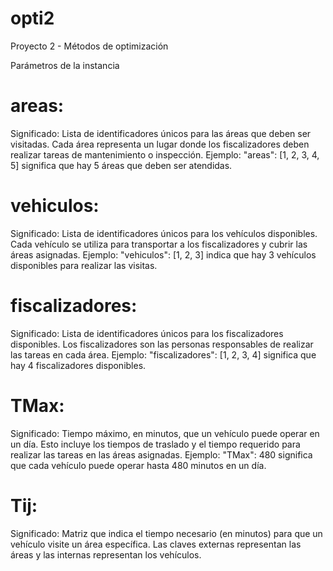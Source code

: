 # opti2
Proyecto 2 - Métodos de optimización


Parámetros de la instancia

# areas:

Significado: Lista de identificadores únicos para las áreas que deben ser visitadas. Cada área representa un lugar donde los fiscalizadores deben realizar tareas de mantenimiento o inspección.
Ejemplo: "areas": [1, 2, 3, 4, 5] significa que hay 5 áreas que deben ser atendidas.


# vehiculos:

Significado: Lista de identificadores únicos para los vehículos disponibles. Cada vehículo se utiliza para transportar a los fiscalizadores y cubrir las áreas asignadas.
Ejemplo: "vehiculos": [1, 2, 3] indica que hay 3 vehículos disponibles para realizar las visitas.


# fiscalizadores:

Significado: Lista de identificadores únicos para los fiscalizadores disponibles. Los fiscalizadores son las personas responsables de realizar las tareas en cada área.
Ejemplo: "fiscalizadores": [1, 2, 3, 4] significa que hay 4 fiscalizadores disponibles.


# TMax:

Significado: Tiempo máximo, en minutos, que un vehículo puede operar en un día. Esto incluye los tiempos de traslado y el tiempo requerido para realizar las tareas en las áreas asignadas.
Ejemplo: "TMax": 480 significa que cada vehículo puede operar hasta 480 minutos en un día.

# Tij:

Significado: Matriz que indica el tiempo necesario (en minutos) para que un vehículo visite un área específica. Las claves externas representan las áreas y las internas representan los vehículos.
